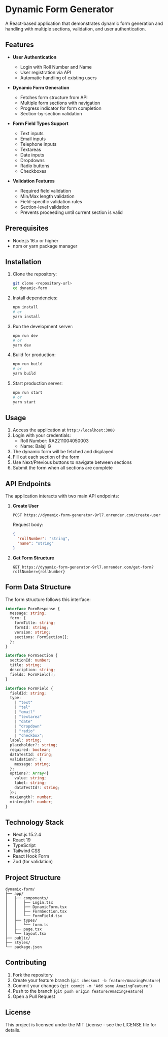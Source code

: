 # Dynamic Form Generator

A React-based application that demonstrates dynamic form generation and handling with multiple sections, validation, and user authentication.

## Features

- **User Authentication**

  - Login with Roll Number and Name
  - User registration via API
  - Automatic handling of existing users

- **Dynamic Form Generation**

  - Fetches form structure from API
  - Multiple form sections with navigation
  - Progress indicator for form completion
  - Section-by-section validation

- **Form Field Types Support**

  - Text inputs
  - Email inputs
  - Telephone inputs
  - Textareas
  - Date inputs
  - Dropdowns
  - Radio buttons
  - Checkboxes

- **Validation Features**
  - Required field validation
  - Min/Max length validation
  - Field-specific validation rules
  - Section-level validation
  - Prevents proceeding until current section is valid

## Prerequisites

- Node.js 16.x or higher
- npm or yarn package manager

## Installation

1. Clone the repository:

   ```bash
   git clone <repository-url>
   cd dynamic-form
   ```

2. Install dependencies:

   ```bash
   npm install
   # or
   yarn install
   ```

3. Run the development server:

   ```bash
   npm run dev
   # or
   yarn dev
   ```

4. Build for production:

   ```bash
   npm run build
   # or
   yarn build
   ```

5. Start production server:
   ```bash
   npm run start
   # or
   yarn start
   ```

## Usage

1. Access the application at `http://localhost:3000`
2. Login with your credentials:
   - Roll Number: RA2211004050003
   - Name: Balaji G
3. The dynamic form will be fetched and displayed
4. Fill out each section of the form
5. Use Next/Previous buttons to navigate between sections
6. Submit the form when all sections are complete

## API Endpoints

The application interacts with two main API endpoints:

1. **Create User**

   ```
   POST https://dynamic-form-generator-9rl7.onrender.com/create-user
   ```

   Request body:

   ```json
   {
     "rollNumber": "string",
     "name": "string"
   }
   ```

2. **Get Form Structure**
   ```
   GET https://dynamic-form-generator-9rl7.onrender.com/get-form?rollNumber={rollNumber}
   ```

## Form Data Structure

The form structure follows this interface:

```typescript
interface FormResponse {
  message: string;
  form: {
    formTitle: string;
    formId: string;
    version: string;
    sections: FormSection[];
  };
}

interface FormSection {
  sectionId: number;
  title: string;
  description: string;
  fields: FormField[];
}

interface FormField {
  fieldId: string;
  type:
    | "text"
    | "tel"
    | "email"
    | "textarea"
    | "date"
    | "dropdown"
    | "radio"
    | "checkbox";
  label: string;
  placeholder?: string;
  required: boolean;
  dataTestId: string;
  validation?: {
    message: string;
  };
  options?: Array<{
    value: string;
    label: string;
    dataTestId?: string;
  }>;
  maxLength?: number;
  minLength?: number;
}
```

## Technology Stack

- Next.js 15.2.4
- React 19
- TypeScript
- Tailwind CSS
- React Hook Form
- Zod (for validation)

## Project Structure

```
dynamic-form/
├── app/
│   ├── components/
│   │   ├── Login.tsx
│   │   ├── DynamicForm.tsx
│   │   ├── FormSection.tsx
│   │   └── FormField.tsx
│   ├── types/
│   │   └── form.ts
│   ├── page.tsx
│   └── layout.tsx
├── public/
├── styles/
└── package.json
```

## Contributing

1. Fork the repository
2. Create your feature branch (`git checkout -b feature/AmazingFeature`)
3. Commit your changes (`git commit -m 'Add some AmazingFeature'`)
4. Push to the branch (`git push origin feature/AmazingFeature`)
5. Open a Pull Request

## License

This project is licensed under the MIT License - see the LICENSE file for details.

